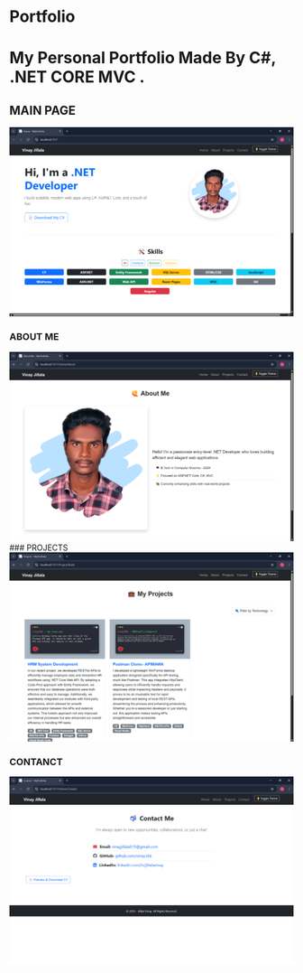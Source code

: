 # Portfolio

# My Personal Portfolio Made By C#, .NET CORE MVC .

## MAIN PAGE
<img src="https://github.com/vinay366/JillalaVinay-Portfolio/blob/2a1e24f8bc351de2ae96438c4034c7f862ae3734/MyPortfolio/wwwroot/images/Home%20-%20MyPortfolio%20-%20Google%20Chrome%2022-04-2025%2019_55_05.png" alt="main_page" />

### ABOUT ME
<img src="https://github.com/vinay366/JillalaVinay-Portfolio/blob/2a1e24f8bc351de2ae96438c4034c7f862ae3734/MyPortfolio/wwwroot/images/Home%20-%20MyPortfolio%20-%20Google%20Chrome%2022-04-2025%2019_55_19.png" alt="about_page"/>
### PROJECTS
<img src="https://github.com/vinay366/JillalaVinay-Portfolio/blob/2a1e24f8bc351de2ae96438c4034c7f862ae3734/MyPortfolio/wwwroot/images/Home%20-%20MyPortfolio%20-%20Google%20Chrome%2022-04-2025%2019_55_32.png" alt="project_page"/>

### CONTANCT
<img src="https://github.com/vinay366/JillalaVinay-Portfolio/blob/2a1e24f8bc351de2ae96438c4034c7f862ae3734/MyPortfolio/wwwroot/images/Home%20-%20MyPortfolio%20-%20Google%20Chrome%2022-04-2025%2019_55_38.png" alt="contanct_page"/>
